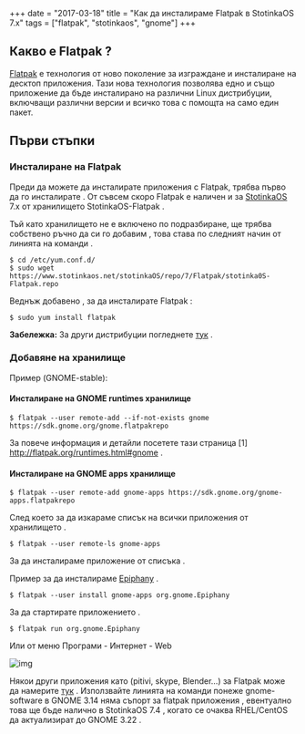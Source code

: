 +++
date = "2017-03-18"
title = "Как да инсталираме Flatpak в StotinkaOS 7.x"
tags = ["flatpak", "stotinkaos", "gnome"]
+++

## Какво е Flatpak ?
[Flatpak](http://flatpak.org/) е технология от ново поколение за изграждане и инсталиране на десктоп приложения.
Тази нова технология позволява едно и също приложение да бъде инсталирано на различни Linux дистрибуции, включващи различни версии и всичко това с помощта на само един пакет. 


## Първи стъпки

### Инсталиране на Flatpak

Преди да можете да инсталирате приложения с Flatpak, трябва първо да го инсталирате . От съвсем скоро Flatpak е наличен и за [StotinkaOS](https://www.stotinkaos.net/) 7.x от хранилището StotinkaOS-Flatpak .

Тъй като хранилището не е включено по подразбиране, ще трябва собствено ръчно да си го добавим , това става по следният начин от линията на команди .

```
$ cd /etc/yum.conf.d/
$ sudo wget https://www.stotinkaos.net/stotinkaOS/repo/7/Flatpak/stotinka0S-Flatpak.repo 
```

Веднъж добавено , за да инсталирате Flatpak :

```
$ sudo yum install flatpak
```

**Забележка:** За други дистрибуции погледнете [тук](http://flatpak.org/getting.html) .

### Добавяне на хранилище

Пример (GNOME-stable):

#### Инсталиране на GNOME runtimes хранилище

```
$ flatpak --user remote-add --if-not-exists gnome https://sdk.gnome.org/gnome.flatpakrepo
```

За повече информация и детайли посетете тази страница [1] http://flatpak.org/runtimes.html#gnome .

#### Инсталиране на GNOME apps хранилище

```
$ flatpak --user remote-add gnome-apps https://sdk.gnome.org/gnome-apps.flatpakrepo
```

След което за да изкараме списък на всички приложения от хранилището .

```
$ flatpak --user remote-ls gnome-apps
```

За да инсталираме приложение от списъка .

Пример  за да инсталираме [Epiphany](https://wiki.gnome.org/Apps/Web) .

```
$ flatpak --user install gnome-apps org.gnome.Epiphany
```

За да стартирате приложението .

```
$ flatpak run org.gnome.Epiphany
```

Или от меню Програми - Интернет - Web

![img](https://www.stotinkaos.net/mfile/uploads/ivo/Screenshot%20from%202017-03-19%2017-57-54.png)

Някои други приложения като (pitivi, skype, Blender...) за Flatpak може да намерите [тук](http://flatpak.org/apps.html) . Използвайте линията на команди понеже gnome-software в GNOME 3.14 няма съпорт за flatpak приложения , евентуално това ще бъде налично в StotinkaOS 7.4 , когато се очаква RHEL/CentOS да актуализират до GNOME 3.22 .

